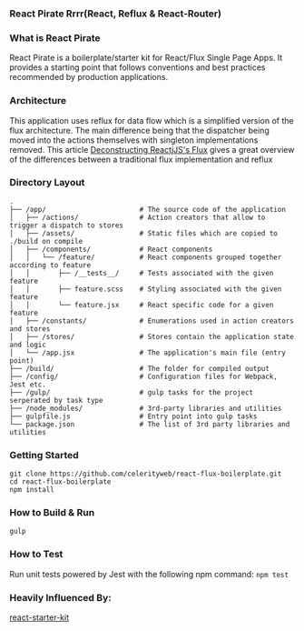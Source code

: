 ### React Pirate Rrrr(React, Reflux & React-Router)

### What is React Pirate
React Pirate is a boilerplate/starter kit for React/Flux Single Page Apps.  It provides a starting point that follows conventions and best practices recommended by production applications.

### Architecture

This application uses reflux for data flow which is a simplified version of the flux architecture.  The main difference being that the dispatcher being moved into the actions themselves with singleton implementations removed. This article [Deconstructing ReactjJS's Flux](http://spoike.ghost.io/deconstructing-reactjss-flux/) gives a great overview of the differences between a traditional flux implementation and reflux



### Directory Layout
```
.
├── /app/                       # The source code of the application
│   ├── /actions/               # Action creators that allow to trigger a dispatch to stores
│   ├── /assets/                # Static files which are copied to ./build on compile
│   ├── /components/            # React components
│   │   └── /feature/           # React components grouped together according to feature
│   │       ├── /__tests__/     # Tests associated with the given feature
│   │       ├── feature.scss    # Styling associated with the given feature
│   │       └── feature.jsx     # React specific code for a given feature
│   ├── /constants/             # Enumerations used in action creators and stores
│   ├── /stores/                # Stores contain the application state and logic
│   └── /app.jsx                # The application's main file (entry point)
├── /build/                     # The folder for compiled output
├── /config/                    # Configuration files for Webpack, Jest etc.
├── /gulp/                      # gulp tasks for the project serperated by task type
├── /node_modules/              # 3rd-party libraries and utilities
├── gulpfile.js                 # Entry point into gulp tasks
└── package.json                # The list of 3rd party libraries and utilities
```

### Getting Started
```
git clone https://github.com/celerityweb/react-flux-boilerplate.git
cd react-flux-boilerplate
npm install
```

### How to Build & Run
<code>gulp</code>


### How to Test
Run unit tests powered by Jest with the following npm command:
<code>npm test</code>

### Heavily Influenced By:
[react-starter-kit](https://github.com/kriasoft/react-starter-kit)
